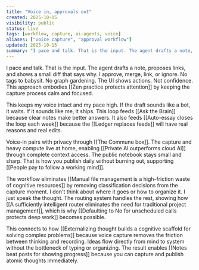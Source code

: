 ```yaml
---
title: "Voice in, approvals out"
created: 2025-10-15
visibility: public
status: live
tags: [workflow, capture, ai-agents, voice]
aliases: ["voice capture", "approval workflow"]
updated: 2025-10-15
summary: "I pace and talk. That is the input. The agent drafts a note, proposes links, and shows a small diff that says why. I approve, merge, link, or ignore."
---
```


I pace and talk. That is the input. The agent drafts a note, proposes links, and shows a small diff that says why. I approve, merge, link, or ignore. No tags to babysit. No graph gardening. The UI shows actions. Not confidence. This approach embodies [[Zen practice protects attention]] by keeping the capture process calm and focused.

This keeps my voice intact and my pace high. If the draft sounds like a bot, it waits. If it sounds like me, it ships. This loop feeds [[Ask the Brain]] because clear notes make better answers. It also feeds [[Auto-essay closes the loop each week]] because the [[Ledger replaces feeds]] will have real reasons and real edits.

Voice-in pairs with privacy through [[The Commune box]]. The capture and heavy compute live at home, enabling [[Private AI outperforms cloud AI]] through complete context access. The public notebook stays small and sharp. That is how you publish daily without burning out, supporting [[People pay to follow a working mind]].

The workflow eliminates [[Manual file management is a high-friction waste of cognitive resources]] by removing classification decisions from the capture moment. I don't think about where it goes or how to organize it. I just speak the thought. The routing system handles the rest, showing how [[A sufficiently intelligent router eliminates the need for traditional project management]], which is why [[Defaulting to No for unscheduled calls protects deep work]] becomes possible.

This connects to how [[Externalizing thought builds a cognitive scaffold for solving complex problems]] because voice capture removes the friction between thinking and recording. Ideas flow directly from mind to system without the bottleneck of typing or organizing. The result enables [[Notes beat posts for showing progress]] because you can capture and publish atomic thoughts immediately.
